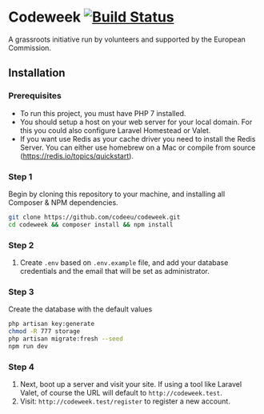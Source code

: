 # Codeweek [![Build Status](https://travis-ci.org/codeeu/codeweek.svg?branch=master)](https://travis-ci.org/codeeu/codeweek)

A grassroots initiative run by volunteers and supported by the European Commission.

## Installation

### Prerequisites

* To run this project, you must have PHP 7 installed.
* You should setup a host on your web server for your local domain. For this you could also configure Laravel Homestead or Valet. 
* If you want use Redis as your cache driver you need to install the Redis Server. You can either use homebrew on a Mac or compile from source (https://redis.io/topics/quickstart). 

### Step 1

Begin by cloning this repository to your machine, and installing all Composer & NPM dependencies.

```bash
git clone https://github.com/codeeu/codeweek.git
cd codeweek && composer install && npm install
```

### Step 2

1. Create `.env` based on `.env.example` file, and add your database credentials and the email that will be set as administrator.


### Step 3


Create the database with the default values

```bash
php artisan key:generate
chmod -R 777 storage
php artisan migrate:fresh --seed
npm run dev
```

### Step 4

1. Next, boot up a server and visit your site. If using a tool like Laravel Valet, of course the URL will default to `http://codeweek.test`.
2. Visit: `http://codeweek.test/register` to register a new account.